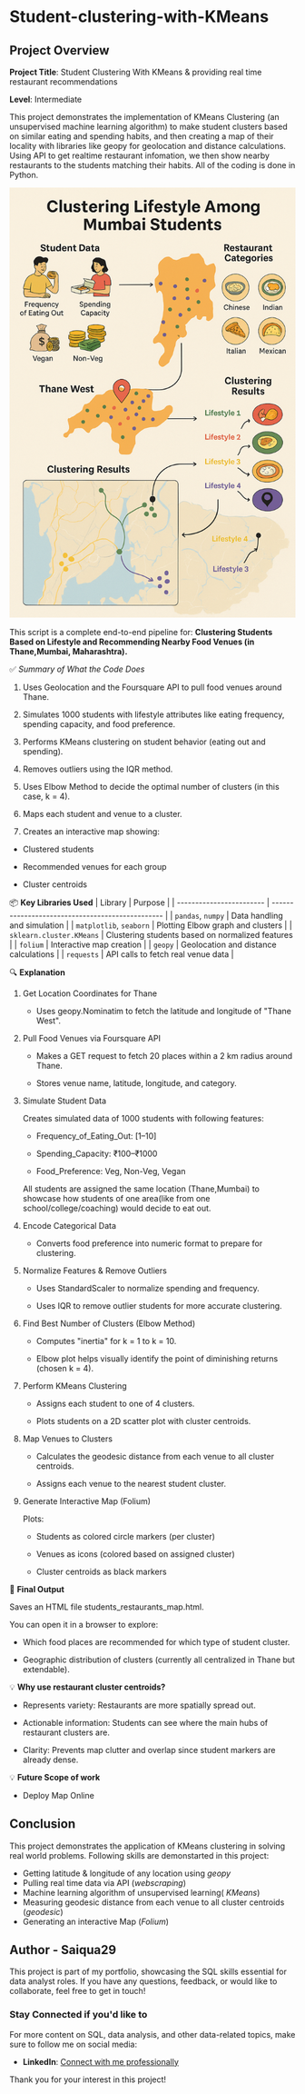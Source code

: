 # Student-clustering-with-KMeans

## Project Overview

**Project Title**: Student Clustering With KMeans & providing real time restaurant recommendations

**Level**: Intermediate  

This project demonstrates the implementation of KMeans Clustering (an unsupervised machine learning algorithm) to make student clusters based on similar eating and spending habits, and then creating a map of their locality with libraries like geopy for geolocation and distance calculations. Using API to get realtime restaurant infomation, we then show nearby restaurants to the students matching their habits. All of the coding is done in Python. 

![students](https://github.com/Saiqua29/Student-clustering-with-KMeans/blob/main/student%20clustering.png)



This script is a complete end-to-end pipeline for:
**Clustering Students Based on Lifestyle and Recommending Nearby Food Venues (in Thane,Mumbai, Maharashtra).**


 ✅ *Summary of What the Code Does*

1.  Uses Geolocation and the Foursquare API to pull food venues around Thane.

 2.  Simulates 1000 students with lifestyle attributes like eating frequency, spending capacity, and food preference.

 3. Performs KMeans clustering on student behavior (eating out and spending).

4. Removes outliers using the IQR method.

5. Uses Elbow Method to decide the optimal number of clusters (in this case, k = 4).

6. Maps each student and venue to a cluster.

7. Creates an interactive map showing:

 - Clustered students

 - Recommended venues for each group

 - Cluster centroids

📦 **Key Libraries Used**
| Library                  | Purpose                                          |
| ------------------------ | ------------------------------------------------ |
| `pandas`, `numpy`        | Data handling and simulation                     |
| `matplotlib`, `seaborn`  | Plotting Elbow graph and clusters                |
| `sklearn.cluster.KMeans` | Clustering students based on normalized features |
| `folium`                 | Interactive map creation                         |
| `geopy`                  | Geolocation and distance calculations            |
| `requests`               | API calls to fetch real venue data               |

🔍 **Explanation**
1. Get Location Coordinates for Thane

   - Uses geopy.Nominatim to fetch the latitude and longitude of "Thane West".

2. Pull Food Venues via Foursquare API

   - Makes a GET request to fetch 20 places within a 2 km radius around Thane.

   - Stores venue name, latitude, longitude, and category.

3. Simulate Student Data

    Creates simulated data of 1000 students with following features:

   - Frequency_of_Eating_Out: [1–10]

   - Spending_Capacity: ₹100–₹1000

   - Food_Preference: Veg, Non-Veg, Vegan

    All students are assigned the same location (Thane,Mumbai) to showcase how students of one area(like from one school/college/coaching) would decide to eat out.

4. Encode Categorical Data

    - Converts food preference into numeric format to prepare for clustering.

5. Normalize Features & Remove Outliers

   - Uses StandardScaler to normalize spending and frequency.

   - Uses IQR to remove outlier students for more accurate clustering.

6. Find Best Number of Clusters (Elbow Method)

   - Computes "inertia" for k = 1 to k = 10.

   - Elbow plot helps visually identify the point of diminishing returns (chosen k = 4).

7. Perform KMeans Clustering

   - Assigns each student to one of 4 clusters.

   - Plots students on a 2D scatter plot with cluster centroids.

8. Map Venues to Clusters

   - Calculates the geodesic distance from each venue to all cluster centroids.

   - Assigns each venue to the nearest student cluster.

9. Generate Interactive Map (Folium)

    Plots:

   - Students as colored circle markers (per cluster)

   - Venues as icons (colored based on assigned cluster)

   - Cluster centroids as black markers

📍 **Final Output**

   Saves an HTML file students_restaurants_map.html.

   You can open it in a browser to explore:

   - Which food places are recommended for which type of student cluster.

   - Geographic distribution of clusters (currently all centralized in Thane but extendable).

 💡 **Why use restaurant cluster centroids?**

   - Represents variety: Restaurants are more spatially spread out.

   - Actionable information: Students can see where the main hubs of restaurant clusters are.

   - Clarity: Prevents map clutter and overlap since student markers are already dense.       

💡 **Future Scope of work**

   - Deploy Map Online 

## Conclusion

This project demonstrates the application of KMeans clustering in solving real world problems. Following skills are demonstarted in this project:

   - Getting latitude & longitude of any location using *geopy*
   - Pulling real time data via API (*webscraping*)
   - Machine learning algorithm of unsupervised learning( *KMeans*)
   - Measuring geodesic distance from each venue to all cluster centroids (*geodesic*)
   - Generating an interactive Map (*Folium*)
  
## Author - Saiqua29 

This project is part of my portfolio, showcasing the SQL skills essential for data analyst roles. If you have any questions, feedback, or would like to collaborate, feel free to get in touch!


### Stay Connected if you'd like to

For more content on SQL, data analysis, and other data-related topics, make sure to follow me on social media:

- **LinkedIn**: [Connect with me professionally](https://www.linkedin.com/in/saiqua-shaikh-b28682124/)

Thank you for your interest in this project!

 
